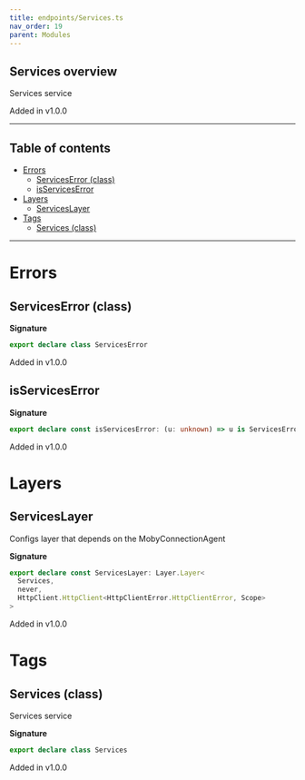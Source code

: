 ```yaml
---
title: endpoints/Services.ts
nav_order: 19
parent: Modules
---
```


## Services overview

Services service

Added in v1.0.0

---

<h2 class="text-delta">Table of contents</h2>

- [Errors](#errors)
  - [ServicesError (class)](#serviceserror-class)
  - [isServicesError](#isserviceserror)
- [Layers](#layers)
  - [ServicesLayer](#serviceslayer)
- [Tags](#tags)
  - [Services (class)](#services-class)

---

# Errors

## ServicesError (class)

**Signature**

```ts
export declare class ServicesError
```

Added in v1.0.0

## isServicesError

**Signature**

```ts
export declare const isServicesError: (u: unknown) => u is ServicesError
```

Added in v1.0.0

# Layers

## ServicesLayer

Configs layer that depends on the MobyConnectionAgent

**Signature**

```ts
export declare const ServicesLayer: Layer.Layer<
  Services,
  never,
  HttpClient.HttpClient<HttpClientError.HttpClientError, Scope>
>
```

Added in v1.0.0

# Tags

## Services (class)

Services service

**Signature**

```ts
export declare class Services
```

Added in v1.0.0
